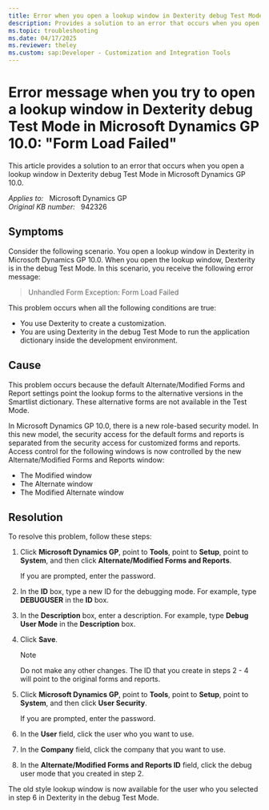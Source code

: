 ```yaml
---
title: Error when you open a lookup window in Dexterity debug Test Mode
description: Provides a solution to an error that occurs when you open a lookup window in Dexterity debug Test Mode in Microsoft Dynamics GP 10.0.
ms.topic: troubleshooting
ms.date: 04/17/2025
ms.reviewer: theley
ms.custom: sap:Developer - Customization and Integration Tools
---
```

# Error message when you try to open a lookup window in Dexterity debug Test Mode in Microsoft Dynamics GP 10.0: "Form Load Failed"

This article provides a solution to an error that occurs when you open a lookup window in Dexterity debug Test Mode in Microsoft Dynamics GP 10.0.

_Applies to:_ &nbsp; Microsoft Dynamics GP  
_Original KB number:_ &nbsp; 942326

## Symptoms

Consider the following scenario. You open a lookup window in Dexterity in Microsoft Dynamics GP 10.0. When you open the lookup window, Dexterity is in the debug Test Mode. In this scenario, you receive the following error message:

> Unhandled Form Exception: Form Load Failed

This problem occurs when all the following conditions are true:

- You use Dexterity to create a customization.
- You are using Dexterity in the debug Test Mode to run the application dictionary inside the development environment.

## Cause

This problem occurs because the default Alternate/Modified Forms and Report settings point the lookup forms to the alternative versions in the Smartlist dictionary. These alternative forms are not available in the Test Mode.

In Microsoft Dynamics GP 10.0, there is a new role-based security model. In this new model, the security access for the default forms and reports is separated from the security access for customized forms and reports. Access control for the following windows is now controlled by the new Alternate/Modified Forms and Reports window:

- The Modified window
- The Alternate window
- The Modified Alternate window

## Resolution

To resolve this problem, follow these steps:

1. Click **Microsoft Dynamics GP**, point to **Tools**, point to **Setup**, point to **System**, and then click **Alternate/Modified Forms and Reports**.

    If you are prompted, enter the password.

2. In the **ID** box, type a new ID for the debugging mode. For example, type **DEBUGUSER** in the **ID** box.

3. In the **Description** box, enter a description. For example, type **Debug User Mode** in the **Description** box.

4. Click **Save**.

    > [!NOTE]
    > Do not make any other changes. The ID that you create in steps 2 - 4 will point to the original forms and reports.
5. Click **Microsoft Dynamics GP**, point to **Tools**, point to **Setup**, point to **System**, and then click **User Security**.

    If you are prompted, enter the password.

6. In the **User** field, click the user who you want to use.

7. In the **Company** field, click the company that you want to use.

8. In the **Alternate/Modified Forms and Reports ID** field, click the debug user mode that you created in step 2.

The old style lookup window is now available for the user who you selected in step 6 in Dexterity in the debug Test Mode.

